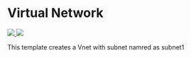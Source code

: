 # Virtual Network 

<a href="https://portal.azure.com/#create/Microsoft.Template/uri/https%3A%2F%2Fraw.githubusercontent.com%2Friyaagrahari%2FAzureTemplates%2Fmaster%2Ftemplate.json" target="_blank">
    <img src="http://azuredeploy.net/deploybutton.png"/>
</a>
<a href="http://armviz.io/#/?load=https%3A%2F%2Fraw.githubusercontent.com%2Friyaagrahari%2FAzureTemplates%2Fmaster%2Ftemplate.json" target="_blank">
    <img src="http://armviz.io/visualizebutton.png"/>
</a>

This template creates a Vnet with subnet namred as subnet1